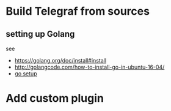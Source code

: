 # Build Telegraf from sources

## setting up Golang

see
* https://golang.org/doc/install#install
* http://golangcode.com/how-to-install-go-in-ubuntu-16-04/
* [go setup](/common/SetUpGoLang.md)

# Add custom plugin
